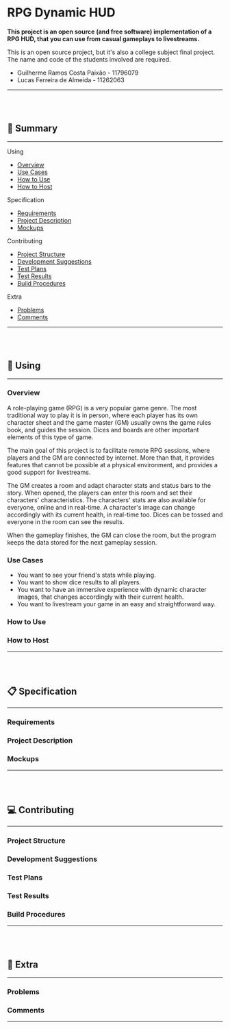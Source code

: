 # RPG Dynamic HUD

**This project is an open source (and free software) implementation of a RPG HUD, that you can use from casual gameplays to livestreams.**

This is an open source project, but it's also a college subject final project. The name and code of the students involved are required.

- Guilherme Ramos Costa Paixão - 11796079
- Lucas Ferreira de Almeida - 11262063

---

<br/>
<br/>

## 📜 Summary

--- 

Using
- [Overview](#overview)
- [Use Cases](#use-cases)
- [How to Use](#how-to-use)
- [How to Host](#how-to-host)

Specification
- [Requirements](#requirements)
- [Project Description](#project-description)
- [Mockups](#mockups)

Contributing
- [Project Structure](#project-structure)
- [Development Suggestions](#development-suggestions)
- [Test Plans](#test-plans)
- [Test Results](#test-results)
- [Build Procedures](#build-procedures)

Extra
- [Problems](#problems)
- [Comments](#comments)

---

<br/>
<br/>

## 🎲 Using

---

### Overview

A role-playing game (RPG) is a very popular game genre. The most traditional way to play it is in person, where each player has its own character sheet and the game master (GM) usually owns the game rules book, and guides the session. Dices and boards are other important elements of this type of game.

The main goal of this project is to facilitate remote RPG sessions, where players and the GM are connected by internet. More than that, it provides features that cannot be possible at a physical environment, and provides a good support for livestreams.

The GM creates a room and adapt character stats and status bars to the story. When opened, the players can enter this room and set their characters' characteristics. The characters' stats are also available for everyone, online and in real-time. A character's image can change accordingly with its current health, in real-time too. Dices can be tossed and everyone in the room can see the results.

When the gameplay finishes, the GM can close the room, but the program keeps the data stored for the next gameplay session.

### Use Cases

- You want to see your friend's stats while playing.
- You want to show dice results to all players.
- You want to have an immersive experience with dynamic character images, that changes accordingly with their current health.
- You want to livestream your game in an easy and straightforward way.

### How to Use

<!--
First, you must host the server or find an host.
-->

<!-- TODO -->

### How to Host

<!--
First things first, it's **highly recommended talking with an IT student or professional** before following the instructions below.

This project is designed to be easy to host, but there are unavoidable considerations to take. To host this project you must:

- Download the executable available in the GitHub repository releases. Opt for the LTS version.
- Download a MongoDB database.
- Find a way to provide this server a internet connection.

-->

<!-- TODO EXECUTABLE -->

<!-- TODO DATABASE -->
<!-- 
There are many ways to provide a internet connection, but many of them are not that simple and free. Aside from that, **security is a very important thing be aware when hosting any application on the internet**.

Using localtunnel is quite simple and free, but it's unstable and it exposes a port of your personal computer to the world.

Despite that, for many cases localtunnel should be worth to use. Here is a 
-->
<!-- TODO HOST -->

<!-- In a professional environment, deploy server, cloud services aws azure google cloud heroku -->

---

<br/>
<br/>

## 📋 Specification

---

### Requirements
### Project Description
### Mockups

---

<br/>
<br/>

## 💻 Contributing

---

### Project Structure
### Development Suggestions
### Test Plans
### Test Results
### Build Procedures

---

<br/>
<br/>

## 🤔 Extra

---

### Problems
### Comments

---

